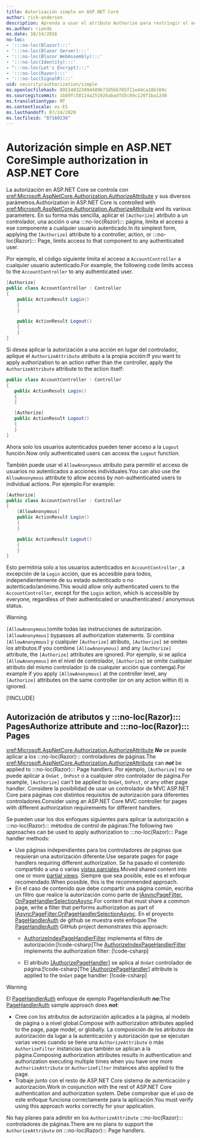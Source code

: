 ```yaml
---
title: Autorización simple en ASP.NET Core
author: rick-anderson
description: Aprenda a usar el atributo Authorize para restringir el acceso a ASP.NET Core controladores y acciones.
ms.author: riande
ms.date: 10/14/2016
no-loc:
- ':::no-loc(Blazor):::'
- ':::no-loc(Blazor Server):::'
- ':::no-loc(Blazor WebAssembly):::'
- ':::no-loc(Identity):::'
- ":::no-loc(Let's Encrypt):::"
- ':::no-loc(Razor):::'
- ':::no-loc(SignalR):::'
uid: security/authorization/simple
ms.openlocfilehash: 09514032349d489b73d5bb785f11e44ca18b169c
ms.sourcegitcommit: 1b89fc58114a251926abadfd5c69c120f1ba12d8
ms.translationtype: MT
ms.contentlocale: es-ES
ms.lasthandoff: 07/24/2020
ms.locfileid: "87160236"
---
```

# <a name="simple-authorization-in-aspnet-core"></a><span data-ttu-id="fe119-103">Autorización simple en ASP.NET Core</span><span class="sxs-lookup"><span data-stu-id="fe119-103">Simple authorization in ASP.NET Core</span></span>

<a name="security-authorization-simple"></a>

<span data-ttu-id="fe119-104">La autorización en ASP.NET Core se controla con <xref:Microsoft.AspNetCore.Authorization.AuthorizeAttribute> y sus diversos parámetros.</span><span class="sxs-lookup"><span data-stu-id="fe119-104">Authorization in ASP.NET Core is controlled with <xref:Microsoft.AspNetCore.Authorization.AuthorizeAttribute> and its various parameters.</span></span> <span data-ttu-id="fe119-105">En su forma más sencilla, aplicar el `[Authorize]` atributo a un controlador, una acción o una :::no-loc(Razor)::: página, limita el acceso a ese componente a cualquier usuario autenticado.</span><span class="sxs-lookup"><span data-stu-id="fe119-105">In its simplest form, applying the `[Authorize]` attribute to a controller, action, or :::no-loc(Razor)::: Page, limits access to that component to any authenticated user.</span></span>

<span data-ttu-id="fe119-106">Por ejemplo, el código siguiente limita el acceso a `AccountController` a cualquier usuario autenticado.</span><span class="sxs-lookup"><span data-stu-id="fe119-106">For example, the following code limits access to the `AccountController` to any authenticated user.</span></span>

```csharp
[Authorize]
public class AccountController : Controller
{
    public ActionResult Login()
    {
    }

    public ActionResult Logout()
    {
    }
}
```

<span data-ttu-id="fe119-107">Si desea aplicar la autorización a una acción en lugar del controlador, aplique el `AuthorizeAttribute` atributo a la propia acción:</span><span class="sxs-lookup"><span data-stu-id="fe119-107">If you want to apply authorization to an action rather than the controller, apply the `AuthorizeAttribute` attribute to the action itself:</span></span>

```csharp
public class AccountController : Controller
{
   public ActionResult Login()
   {
   }

   [Authorize]
   public ActionResult Logout()
   {
   }
}
```

<span data-ttu-id="fe119-108">Ahora solo los usuarios autenticados pueden tener acceso a la `Logout` función.</span><span class="sxs-lookup"><span data-stu-id="fe119-108">Now only authenticated users can access the `Logout` function.</span></span>

<span data-ttu-id="fe119-109">También puede usar el `AllowAnonymous` atributo para permitir el acceso de usuarios no autenticados a acciones individuales.</span><span class="sxs-lookup"><span data-stu-id="fe119-109">You can also use the `AllowAnonymous` attribute to allow access by non-authenticated users to individual actions.</span></span> <span data-ttu-id="fe119-110">Por ejemplo:</span><span class="sxs-lookup"><span data-stu-id="fe119-110">For example:</span></span>

```csharp
[Authorize]
public class AccountController : Controller
{
    [AllowAnonymous]
    public ActionResult Login()
    {
    }

    public ActionResult Logout()
    {
    }
}
```

<span data-ttu-id="fe119-111">Esto permitiría solo a los usuarios autenticados en `AccountController` , a excepción de la `Login` acción, que es accesible para todos, independientemente de su estado autenticado o no autenticado/anónimo.</span><span class="sxs-lookup"><span data-stu-id="fe119-111">This would allow only authenticated users to the `AccountController`, except for the `Login` action, which is accessible by everyone, regardless of their authenticated or unauthenticated / anonymous status.</span></span>

> [!WARNING]
> <span data-ttu-id="fe119-112">`[AllowAnonymous]`omite todas las instrucciones de autorización.</span><span class="sxs-lookup"><span data-stu-id="fe119-112">`[AllowAnonymous]` bypasses all authorization statements.</span></span> <span data-ttu-id="fe119-113">Si combina `[AllowAnonymous]` y cualquier `[Authorize]` atributo, `[Authorize]` se omiten los atributos.</span><span class="sxs-lookup"><span data-stu-id="fe119-113">If you combine `[AllowAnonymous]` and any `[Authorize]` attribute, the `[Authorize]` attributes are ignored.</span></span> <span data-ttu-id="fe119-114">Por ejemplo, si se aplica `[AllowAnonymous]` en el nivel de controlador, `[Authorize]` se omite cualquier atributo del mismo controlador (o de cualquier acción que contenga).</span><span class="sxs-lookup"><span data-stu-id="fe119-114">For example if you apply `[AllowAnonymous]` at the controller level, any `[Authorize]` attributes on the same controller (or on any action within it) is ignored.</span></span>

[!INCLUDE[](~/includes/requireAuth.md)]

<a name="aarp"></a>

## <a name="authorize-attribute-and-no-locrazor-pages"></a><span data-ttu-id="fe119-115">Autorización de atributos y :::no-loc(Razor)::: Pages</span><span class="sxs-lookup"><span data-stu-id="fe119-115">Authorize attribute and :::no-loc(Razor)::: Pages</span></span>

<span data-ttu-id="fe119-116"><xref:Microsoft.AspNetCore.Authorization.AuthorizeAttribute> ***No*** se puede aplicar a los :::no-loc(Razor)::: controladores de páginas.</span><span class="sxs-lookup"><span data-stu-id="fe119-116">The <xref:Microsoft.AspNetCore.Authorization.AuthorizeAttribute> can ***not*** be applied to :::no-loc(Razor)::: Page handlers.</span></span> <span data-ttu-id="fe119-117">Por ejemplo, `[Authorize]` no se puede aplicar a `OnGet` , `OnPost` o a cualquier otro controlador de página.</span><span class="sxs-lookup"><span data-stu-id="fe119-117">For example, `[Authorize]` can't be applied to `OnGet`, `OnPost`, or any other page handler.</span></span> <span data-ttu-id="fe119-118">Considere la posibilidad de usar un controlador de MVC ASP.NET Core para páginas con distintos requisitos de autorización para diferentes controladores.</span><span class="sxs-lookup"><span data-stu-id="fe119-118">Consider using an ASP.NET Core MVC controller for pages with different authorization requirements for different handlers.</span></span>

<span data-ttu-id="fe119-119">Se pueden usar los dos enfoques siguientes para aplicar la autorización a :::no-loc(Razor)::: métodos de control de páginas:</span><span class="sxs-lookup"><span data-stu-id="fe119-119">The following two approaches can be used to apply authorization to :::no-loc(Razor)::: Page handler methods:</span></span>

* <span data-ttu-id="fe119-120">Use páginas independientes para los controladores de páginas que requieran una autorización diferente.</span><span class="sxs-lookup"><span data-stu-id="fe119-120">Use separate pages for page handlers requiring different authorization.</span></span> <span data-ttu-id="fe119-121">Se ha pasado el contenido compartido a una o varias [vistas parciales](xref:mvc/views/partial).</span><span class="sxs-lookup"><span data-stu-id="fe119-121">Moved shared content into one or more [partial views](xref:mvc/views/partial).</span></span> <span data-ttu-id="fe119-122">Siempre que sea posible, este es el enfoque recomendado.</span><span class="sxs-lookup"><span data-stu-id="fe119-122">When possible, this is the recommended approach.</span></span>
* <span data-ttu-id="fe119-123">En el caso de contenido que debe compartir una página común, escriba un filtro que realice la autorización como parte de [IAsyncPageFilter. OnPageHandlerSelectionAsync](xref:Microsoft.AspNetCore.Mvc.Filters.IAsyncPageFilter.OnPageHandlerSelectionAsync%2A).</span><span class="sxs-lookup"><span data-stu-id="fe119-123">For content that must share a common page, write a filter that performs authorization as part of [IAsyncPageFilter.OnPageHandlerSelectionAsync](xref:Microsoft.AspNetCore.Mvc.Filters.IAsyncPageFilter.OnPageHandlerSelectionAsync%2A).</span></span> <span data-ttu-id="fe119-124">En el proyecto [PageHandlerAuth](https://github.com/dotnet/AspNetCore.Docs/tree/master/aspnetcore/security/authorization/simple/samples/3.1/PageHandlerAuth) de github se muestra este enfoque:</span><span class="sxs-lookup"><span data-stu-id="fe119-124">The [PageHandlerAuth](https://github.com/dotnet/AspNetCore.Docs/tree/master/aspnetcore/security/authorization/simple/samples/3.1/PageHandlerAuth) GitHub project demonstrates this approach:</span></span>
  * <span data-ttu-id="fe119-125">[AuthorizeIndexPageHandlerFilter](https://github.com/dotnet/AspNetCore.Docs/blob/master/aspnetcore/security/authorization/simple/samples/3.1/PageHandlerAuth/AuthorizeIndexPageHandlerFilter.cs) implementa el filtro de autorización:[!code-csharp[](~/security/authorization/simple/samples/3.1/PageHandlerAuth/Pages/Index.cshtml.cs?name=snippet)]</span><span class="sxs-lookup"><span data-stu-id="fe119-125">The [AuthorizeIndexPageHandlerFilter](https://github.com/dotnet/AspNetCore.Docs/blob/master/aspnetcore/security/authorization/simple/samples/3.1/PageHandlerAuth/AuthorizeIndexPageHandlerFilter.cs) implements the authorization filter: [!code-csharp[](~/security/authorization/simple/samples/3.1/PageHandlerAuth/Pages/Index.cshtml.cs?name=snippet)]</span></span>

  * <span data-ttu-id="fe119-126">El atributo [[AuthorizePageHandler]](https://github.com/dotnet/AspNetCore.Docs/tree/master/aspnetcore/security/authorization/simple/samples/3.1/PageHandlerAuth/Pages/Index.cshtml.cs#L16) se aplica al `OnGet` controlador de página:[!code-csharp[](~/security/authorization/simple/samples/3.1/PageHandlerAuth/AuthorizeIndexPageHandlerFilter.cs?name=snippet)]</span><span class="sxs-lookup"><span data-stu-id="fe119-126">The [[AuthorizePageHandler]](https://github.com/dotnet/AspNetCore.Docs/tree/master/aspnetcore/security/authorization/simple/samples/3.1/PageHandlerAuth/Pages/Index.cshtml.cs#L16) attribute is applied to the `OnGet` page handler: [!code-csharp[](~/security/authorization/simple/samples/3.1/PageHandlerAuth/AuthorizeIndexPageHandlerFilter.cs?name=snippet)]</span></span>

> [!WARNING]
> <span data-ttu-id="fe119-127">El [PageHandlerAuth](https://github.com/pranavkm/PageHandlerAuth) enfoque de ejemplo PageHandlerAuth ***no:***</span><span class="sxs-lookup"><span data-stu-id="fe119-127">The [PageHandlerAuth](https://github.com/pranavkm/PageHandlerAuth) sample approach does ***not***:</span></span>
> * <span data-ttu-id="fe119-128">Cree con los atributos de autorización aplicados a la página, al modelo de página o a nivel global.</span><span class="sxs-lookup"><span data-stu-id="fe119-128">Compose with authorization attributes applied to the page, page model, or globally.</span></span> <span data-ttu-id="fe119-129">La composición de los atributos de autorización da lugar a la autenticación y autorización que se ejecutan varias veces cuando se tiene una `AuthorizeAttribute` o más `AuthorizeFilter` instancias que también se aplican a la página.</span><span class="sxs-lookup"><span data-stu-id="fe119-129">Composing authorization attributes results in authentication and authorization executing multiple times when you have one more `AuthorizeAttribute` or `AuthorizeFilter` instances also applied to the page.</span></span>
> * <span data-ttu-id="fe119-130">Trabaje junto con el resto de ASP.NET Core sistema de autenticación y autorización.</span><span class="sxs-lookup"><span data-stu-id="fe119-130">Work in conjunction with the rest of ASP.NET Core authentication and authorization system.</span></span> <span data-ttu-id="fe119-131">Debe comprobar que el uso de este enfoque funciona correctamente para la aplicación.</span><span class="sxs-lookup"><span data-stu-id="fe119-131">You must verify using this approach works correctly for your application.</span></span>

<span data-ttu-id="fe119-132">No hay planes para admitir en los `AuthorizeAttribute` :::no-loc(Razor)::: controladores de páginas.</span><span class="sxs-lookup"><span data-stu-id="fe119-132">There are no plans to support the `AuthorizeAttribute` on :::no-loc(Razor)::: Page handlers.</span></span> 

